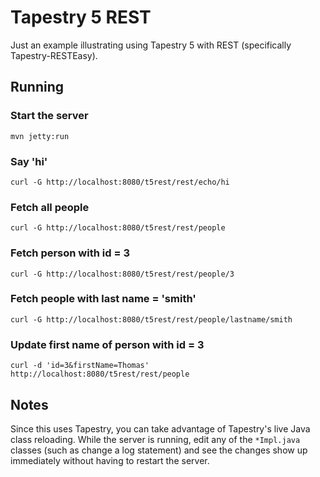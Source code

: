 # Tapestry 5 REST

Just an example illustrating using Tapestry 5 with REST (specifically Tapestry-RESTEasy).

## Running

### Start the server

`mvn jetty:run`

### Say 'hi'

`curl -G http://localhost:8080/t5rest/rest/echo/hi`

### Fetch all people

`curl -G http://localhost:8080/t5rest/rest/people`

### Fetch person with id = 3

`curl -G http://localhost:8080/t5rest/rest/people/3`

### Fetch people with last name = 'smith'

`curl -G http://localhost:8080/t5rest/rest/people/lastname/smith`

### Update first name of person with id = 3

`curl -d 'id=3&firstName=Thomas' http://localhost:8080/t5rest/rest/people`

## Notes

Since this uses Tapestry, you can take advantage of Tapestry's live Java class reloading.
While the server is running, edit any of the `*Impl.java` classes (such as change a log statement)
and see the changes show up immediately without having to restart the server.
